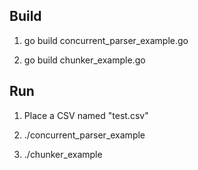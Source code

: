 ## Build

1. go build concurrent_parser_example.go

2. go build chunker_example.go

## Run

1. Place a CSV named "test.csv"

2. ./concurrent_parser_example

3. ./chunker_example
